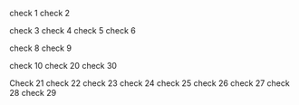 check 1
check 2


check 3
check 4
check 5
check 6

check 8
check 9

check 10
check 20
check 30

Check 21
check 22
check 23
check 24
check 25
check 26
check 27
check 28
check 29
